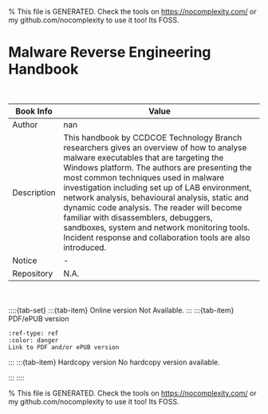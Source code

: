 
% This file is GENERATED. Check the tools on https://nocomplexity.com/ or my github.com/nocomplexity to use it too! Its FOSS. 

# Malware Reverse Engineering Handbook


<br />

| Book Info | Value |
| --- | --- |
| Author | nan |
| Description | This handbook by CCDCOE Technology Branch researchers gives an overview of how to analyse malware executables that are targeting the Windows platform. The authors are presenting the most common techniques used in malware investigation including set up of LAB environment, network analysis, behavioural analysis, static and dynamic code analysis. The reader will become familiar with disassemblers, debuggers, sandboxes, system and network monitoring tools. Incident response and collaboration tools are also introduced. |
| Notice |  -  |
| Repository | N.A. |

<br /><br />
::::{tab-set} 
:::{tab-item} Online version 
Not Available.
:::
:::{tab-item} PDF/ePUB version 

```{button-link} https://ccdcoe.org/uploads/2020/07/Malware_Reverse_Engineering_Handbook.pdf 
:ref-type: ref 
:color: danger 
Link to PDF and/or ePUB version
```


:::
:::{tab-item} Hardcopy version
No hardcopy version available.

:::
::::


% This file is GENERATED. Check the tools on https://nocomplexity.com/ or my github.com/nocomplexity to use it too! Its FOSS. 

